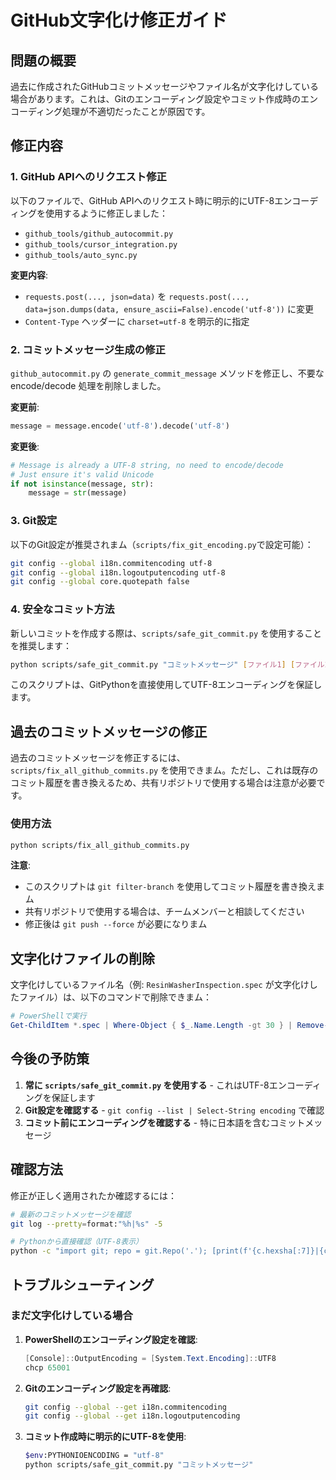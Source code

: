 # GitHub文字化け修正ガイド

## 問題の概要

過去に作成されたGitHubコミットメッセージやファイル名が文字化けしている場合があります。これは、Gitのエンコーディング設定やコミット作成時のエンコーディング処理が不適切だったことが原因です。

## 修正内容

### 1. GitHub APIへのリクエスト修正

以下のファイルで、GitHub APIへのリクエスト時に明示的にUTF-8エンコーディングを使用するように修正しました：

- `github_tools/github_autocommit.py`
- `github_tools/cursor_integration.py`
- `github_tools/auto_sync.py`

**変更内容**:
- `requests.post(..., json=data)` を `requests.post(..., data=json.dumps(data, ensure_ascii=False).encode('utf-8'))` に変更
- `Content-Type` ヘッダーに `charset=utf-8` を明示的に指定

### 2. コミットメッセージ生成の修正

`github_autocommit.py` の `generate_commit_message` メソッドを修正し、不要な encode/decode 処理を削除しました。

**変更前**:
```python
message = message.encode('utf-8').decode('utf-8')
```

**変更後**:
```python
# Message is already a UTF-8 string, no need to encode/decode
# Just ensure it's valid Unicode
if not isinstance(message, str):
    message = str(message)
```

### 3. Git設定

以下のGit設定が推奨されまム（`scripts/fix_git_encoding.py`で設定可能）：

```bash
git config --global i18n.commitencoding utf-8
git config --global i18n.logoutputencoding utf-8
git config --global core.quotepath false
```

### 4. 安全なコミット方法

新しいコミットを作成する際は、`scripts/safe_git_commit.py` を使用することを推奨します：

```bash
python scripts/safe_git_commit.py "コミットメッセージ" [ファイル1] [ファイル2] ...
```

このスクリプトは、GitPythonを直接使用してUTF-8エンコーディングを保証します。

## 過去のコミットメッセージの修正

過去のコミットメッセージを修正するには、`scripts/fix_all_github_commits.py` を使用できまム。ただし、これは既存のコミット履歴を書き換えるため、共有リポジトリで使用する場合は注意が必要です。

### 使用方法

```bash
python scripts/fix_all_github_commits.py
```

**注意**: 
- このスクリプトは `git filter-branch` を使用してコミット履歴を書き換えまム
- 共有リポジトリで使用する場合は、チームメンバーと相談してください
- 修正後は `git push --force` が必要になりまム

## 文字化けファイルの削除

文字化けしているファイル名（例: `ResinWasherInspection.spec` が文字化けしたファイル）は、以下のコマンドで削除できまム：

```powershell
# PowerShellで実行
Get-ChildItem *.spec | Where-Object { $_.Name.Length -gt 30 } | Remove-Item -Force
```

## 今後の予防策

1. **常に `scripts/safe_git_commit.py` を使用する** - これはUTF-8エンコーディングを保証します
2. **Git設定を確認する** - `git config --list | Select-String encoding` で確認
3. **コミット前にエンコーディングを確認する** - 特に日本語を含むコミットメッセージ

## 確認方法

修正が正しく適用されたか確認するには：

```bash
# 最新のコミットメッセージを確認
git log --pretty=format:"%h|%s" -5

# Pythonから直接確認（UTF-8表示）
python -c "import git; repo = git.Repo('.'); [print(f'{c.hexsha[:7]}|{c.message.strip()}') for c in list(repo.iter_commits('HEAD', max_count=5))]"
```

## トラブルシューティング

### まだ文字化けしている場合

1. **PowerShellのエンコーディング設定を確認**:
   ```powershell
   [Console]::OutputEncoding = [System.Text.Encoding]::UTF8
   chcp 65001
   ```

2. **Gitのエンコーディング設定を再確認**:
   ```bash
   git config --global --get i18n.commitencoding
   git config --global --get i18n.logoutputencoding
   ```

3. **コミット作成時に明示的にUTF-8を使用**:
   ```bash
   $env:PYTHONIOENCODING = "utf-8"
   python scripts/safe_git_commit.py "コミットメッセージ"
   ```


